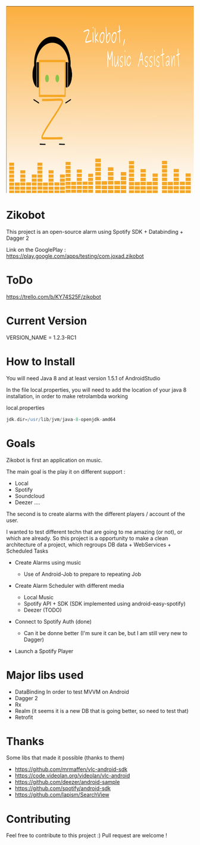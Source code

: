 <img width="1040" height="500" src="/images/light_playstore.png" />

# Zikobot

This project is an open-source alarm using Spotify SDK + Databinding + Dagger 2

Link on the GooglePlay : https://play.google.com/apps/testing/com.joxad.zikobot

# ToDo

https://trello.com/b/KY74S25F/zikobot

# Current Version

VERSION_NAME = 1.2.3-RC1

# How to Install

You will need Java 8 and at least version 1.5.1 of AndroidStudio

In the file local.properties, you will need to add the location of your java 8 installation, in order
to make retrolambda working

local.properties

```groovy
jdk.dir=/usr/lib/jvm/java-8-openjdk-amd64
```
# Goals

Zikobot is first an application on music.

The main goal is the play it on different support :

- Local
- Spotify
- Soundcloud
- Deezer
....

The second  is to create alarms with the different players / account of the user.

I wanted to test different techn that are going to me amazing (or not), or which are already.
So this project is a opportunity to make a clean architecture of a project, which regroups DB data + WebServices + Scheduled Tasks

- Create Alarms using music 
    - Use of Android-Job to prepare to repeating Job
    
- Create Alarm Scheduler with different media
    - Local Music 
    - Spotify API + SDK (SDK implemented using android-easy-spotify)
    - Deezer (TODO)
    
- Connect to Spotify Auth (done)
    - Can it be donne better (I'm sure it can be, but I am still very new to Dagger)
- Launch a Spotify Player

# Major libs used

- DataBinding 
In order to test MVVM on Android
- Dagger 2
- Rx 
- Realm (it seems it is a new DB that is going better, so need to test that)
- Retrofit

# Thanks 

Some libs that made it possible (thanks to them)
 
- https://github.com/mrmaffen/vlc-android-sdk
- https://code.videolan.org/videolan/vlc-android
- https://github.com/deezer/android-sample
- https://github.com/spotify/android-sdk
- https://github.com/lapism/SearchView

# Contributing 

Feel free to contribute to this project :) Pull request are welcome !